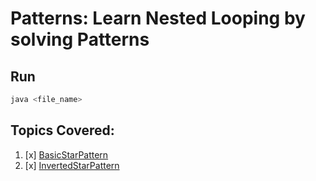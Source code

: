 # Patterns: Learn Nested Looping by solving Patterns

## Run

```sh
java <file_name>
```

## Topics Covered:
1. [x] [BasicStarPattern](./BasicStarPattern.java) 
1. [x] [InvertedStarPattern](./InvertedStarPattern.java) 